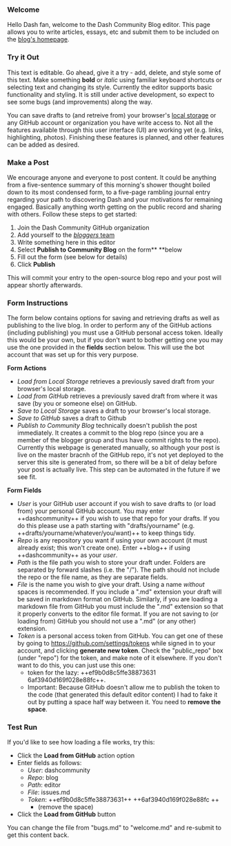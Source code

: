 ### Welcome

Hello Dash fan, welcome to the Dash Community Blog editor.  This page allows you to write articles, essays, etc and submit them to be included on the [blog's homepage](https://dashcommunity.github.io/blog/).

### Try it Out

This text is editable.  Go ahead, give it a try - add, delete, and style some of this text.  Make something **bold** or _italic_ using familiar keyboard shortcuts or selecting text and changing its style.  Currently the editor supports basic functionality and styling.  It is still under active development, so expect to see some bugs (and improvements) along the way.

You can save drafts to (and retreive from) your browser's [local storage](https://en.wikipedia.org/wiki/Web_storage) or any GitHub account or organization you have write access to.  Not all the features available through this user interface (UI) are working yet (e.g. links, highlighting, photos).  Finishing these features is planned, and other features can be added as desired.

### Make a Post

We encourage anyone and everyone to post content.  It could be anything from a five-sentence summary of this morning's shower thought boiled down to its most condensed form, to a five-page rambling journal entry regarding your path to discovering Dash and your motivations for remaining engaged.  Basically anything worth getting on the public record and sharing with others.  Follow these steps to get started:

1. Join the Dash Community GitHub organization
2. Add yourself to the [_bloggers_ team](https://github.com/orgs/dashcommunity/teams/bloggers)
3. Write something here in this editor
4. Select **Publish to Community Blog** on the form** **below
5. Fill out the form (see below for details)
6. Click **Publish**

This will commit your entry to the open-source blog repo and your post will appear shortly afterwards.

### Form Instructions

The form below contains options for saving and retrieving drafts as well as publishing to the live blog.  In order to perform any of the GitHub actions (including publishing) you must use a GitHub personal access token.  Ideally this would be your own, but if you don't want to bother getting one you may use the one provided in the **fields** section below.  This will use the bot account that was set up for this very purpose.

**Form Actions**

- _Load from Local Storage_ retrieves a previously saved draft from your browser's local storage.
- _Load from GitHub_ retrieves a previously saved draft from where it was save (by you or someone else) on GitHub.
- _Save to Local Storage_ saves a draft to your browser's local storage.
- _Save to GitHub_ saves a draft to Github
- _Publish to Community Blog_ technically doesn't publish the post immediately.  It creates a commit to the blog repo (since you are a member of the blogger group and thus have commit rights to the repo).  Currently this webpage is generated manually, so although your post is live on the master bracnh of the GitHub repo, it's not yet deployed to the server this site is generated from, so there will be a bit of delay before your post is actually live.  This step can be automated in the future if we see fit. 

**Form Fields**

- _User_ is your GitHub user account if you wish to save drafts to (or load from) your personal GitHub account.  You may enter ++dashcommunity++ if you wish to use that repo for your drafts.  If you do this please use a path starting with "drafts/yourname" (e.g.  ++drafts/yourname/whatever/you/want)++ to keep things tidy. 
- _Repo_ is any repository you want if using your own account (it must already exist; this won't create one).  Enter ++blog++ if using ++dashcommunity++ as your _user_.
- _Path_ is the file path you wish to store your draft under.  Folders are separated by forward slashes (i.e. the "/").  The path should not include the repo or the file name, as they are separate fields.
- _File_ is the name you wish to give your draft.  Using a name _without_ spaces is recommended.  If you include a ".md" extension your draft will be saved in markdown format on GitHub.  Similarly, if you are loading a markdown file from GitHub you must include the ".md" extension so that it properly converts to the editor file format.  If you are not saving to (or loading from) GitHub you should not use a ".md" (or any other) extension.
- _Token_ is a personal access token from GitHub.  You can get one of these by going to https://github.com/settings/tokens while signed in to your account, and clicking **generate new token**.  Check the "public\_repo" box (under "repo") for the token, and make note of it elsewhere.  If you don't want to do this, you can just use this one:
    - token for the lazy: ++ef9b0d8c5ffe38873631 6af3940d169f028e88fc++.
    - Important: Because GitHub doesn't allow me to publish the token to the code (that generated this default editor content) I had to fake it out by putting a space half way between it.  You need to **remove the space**.

### Test Run

If you'd like to see how loading a file works, try this:

- Click the **Load from GitHub** action option
- Enter fields as follows:
    - _User_: dashcommunity
    - _Repo_: blog
    - _Path_: editor
    - _File_: issues.md
    - _Token_: ++ef9b0d8c5ffe38873631++ ++6af3940d169f028e88fc ++
        - (remove the space)
- Click the **Load from GitHub** button

You can change the file from "bugs.md" to "welcome.md" and re-submit to get this content back.
